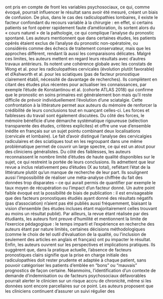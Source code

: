 ont pris en compte de front les variables psychosociaux, ce qui, comme évoqué, pourrait influencer le résultat sans avoir été mesuré, créant un biais de confusion. De plus, dans le cas des radiculopathies lombaires, il existe le facteur confondant du recours variable à la chirurgie : en effet, si certains patients se font opérer rapidement faute d’amélioration, ils sortent alors du « cours naturel » de la pathologie, ce qui complique l’analyse du pronostic spontané. Les auteurs mentionnent que dans certaines études, les patients opérés étaient exclus de l’analyse du pronostic non-opératoire, ou considérés comme des échecs de traitement conservateur, mais que les approches diffèrent, rendant là aussi les comparaisons délicates. Malgré ces limites, les auteurs mettent en regard leurs résultats avec d’autres travaux antérieurs. Ils notent une cohérence globale avec les constats de Wong et al. pour les radiculopathies cervicales (évolution plutôt favorable) et d’Ashworth et al. pour les sciatiques (pas de facteur pronostique clairement établi, nécessité de davantage de recherches). Ils complètent en citant des études plus récentes pour actualiser les connaissances, par exemple l’étude de Konstantinou et al. (cohorte ATLAS 2018) qui confirme que le pronostic en soins primaires est généralement bon mais qu’il reste difficile de prévoir individuellement l’évolution d’une sciatalgie. Cette confrontation à la littérature permet aux auteurs du mémoire de renforcer la crédibilité de leurs conclusions tout en nuançant celles-ci. Les forces et faiblesses du travail sont également discutées. Du côté des forces, le mémoire bénéficie d’une démarche systématique rigoureuse (sélection transparente des études, critères explicites) et offre une vue d’ensemble inédite en français sur un sujet pointu combinant deux localisations (cervicale et lombaire). Le fait d’avoir distingué l’analyse des cervicalgies radiculaires et des sciatiques tout en les regroupant dans une même problématique permet de couvrir un large spectre, ce qui est un atout pour des cliniciens généralistes. Du côté des faiblesses, les auteurs reconnaissent le nombre limité d’études de haute qualité disponibles sur le sujet, ce qui restreint la portée de leurs conclusions. Ils admettent que leur revue a inclus relativement peu d’études (X au total), reflétant l’état de la littérature plutôt qu’un manque de recherche de leur part. Ils soulignent aussi l’impossibilité de réaliser une méta-analyse chiffrée du fait des données trop disparates – ce qui aurait permis de quantifier par exemple le taux moyen de récupération ou l’impact d’un facteur donné. Un autre point faible évoqué est la possibilité de biais de publication : il est envisageable que des facteurs pronostiques étudiés ayant donné des résultats négatifs (pas d’association) n’aient pas été publiés aussi fréquemment, biaisant la vision d’ensemble (les études incluses étant majoritairement celles trouvant au moins un résultat publié). Par ailleurs, la revue étant réalisée par des étudiants, les auteurs font preuve d’humilité et mentionnent la limite de l’exercice pédagogique : le temps imparti et l’expérience en recherche des auteurs étant par nature limités, certaines décisions méthodologiques (comme le choix de tel outil d’évaluation de la qualité, ou l’inclusion de seulement des articles en anglais et français) ont pu impacter le résultat. Enfin, les auteurs ouvrent sur les perspectives et implications pratiques. Ils suggèrent que, dans la pratique actuelle, l’absence de facteurs pronostiques clairs signifie que la prise en charge initiale des radiculopathies doit rester prudente et adaptée à chaque patient, sans pouvoir catégoriser les patients d’emblée en “bons” ou “mauvais” prognostics de façon certaine. Néanmoins, l’identification d’un contexte de demande d’indemnisation ou de facteurs psychosociaux défavorables pourrait alerter le clinicien sur un risque accru de chronicité, même si les données sont encore parcellaires sur ce point. Les auteurs proposent que les cliniciens continuent d’assurer un suivi régulier des